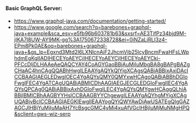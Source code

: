 #### Basic GraphQL Server:
- https://www.graphql-java.com/documentation/getting-started/
- https://www.google.com/search?q=barebones+graphql-java+example&sca_esv=e5fb96b603781b63&sxsrf=AE3TifPz34bjd9M-jIKA7l8UW-AY9MK-gg%3A1750672338728&ei=0iNZaLiRLI3z4-EPm8Pk0AE&oq=barebones+graphql-java+&gs_lp=Egxnd3Mtd2l6LXNlcnAiF2JhcmVib25lcyBncmFwaHFsLWphdmEgKgIIADIHECEYoAEYCjIHECEYoAEYCjIHECEYoAEYCki-PFCcDljDLHAAeAeQAQCYAY4CoAGYGaoBBjAuMjIuMbgBA8gBAPgBAZgCHaAC4hnCAgQQABhHwgILEAAYgAQYkQIYigXCAgsQABiABBixAxiDAcICCBAAGIAEGLEDwgIOEC4YgAQYsQMY0QMYxwHCAgoQABiABBhDGIoFwgIFEC4YgATCAgUQABiABMICDhAAGIAEGJECGLEDGIoFwgIIEC4YgAQYsQPCAg0QABiABBixAxhDGIoFwgILEC4YgAQYsQMYgwHCAggQLhiABBjlBMICBhAAGBYYHsICCBAAGBYYChgewgILEAAYgAQYhgMYigXCAgUQABjvBcICCBAAGIAEGKIEwgIIEAAYogQYiQWYAwDiAwUSATEgQIgGAZAGCJIHBjYuMjIuMaAH7YcBsgcGMC4yMi4xuAfVGcIHBjIuMjMuNMgHPQ&sclient=gws-wiz-serp


